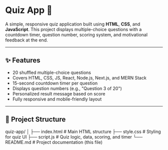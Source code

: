 # Quiz App 🧠

A simple, responsive quiz application built using **HTML**, **CSS**, and **JavaScript**. This project displays multiple-choice questions with a countdown timer, question number, scoring system, and motivational feedback at the end.

---



## ✨ Features

- 20 shuffled multiple-choice questions
- Covers HTML, CSS, JS, React, Node.js, Next.js, and MERN Stack
- 15-second countdown timer per question
- Displays question numbers (e.g., "Question 3 of 20")
- Personalized result message based on score
- Fully responsive and mobile-friendly layout

---

## 📁 Project Structure
quiz-app/
│
├── index.html # Main HTML structure
├── style.css # Styling for quiz UI
├── script.js # Quiz logic, data, scoring, and timer
└── README.md # Project documentation (this file)



